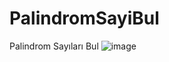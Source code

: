 # PalindromSayiBul
Palindrom Sayıları Bul
![image](https://user-images.githubusercontent.com/41690116/169764192-ea0c384f-c9f2-496a-803f-846471d1d47d.png)
